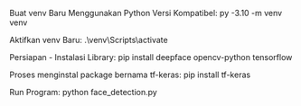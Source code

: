 Buat venv Baru Menggunakan Python Versi Kompatibel: py -3.10 -m venv venv

Aktifkan venv Baru: .\venv\Scripts\activate

Persiapan - Instalasi Library: pip install deepface opencv-python tensorflow

Proses menginstal package bernama tf-keras: pip install tf-keras

Run Program: python face_detection.py
